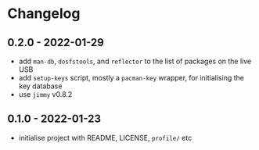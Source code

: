 # Changelog

## 0.2.0 - 2022-01-29

- add `man-db`, `dosfstools`, and `reflector` to the list of packages on the
live USB
- add `setup-keys` script, mostly a `pacman-key` wrapper, for initialising the
key database
- use `jimmy` v0.8.2

## 0.1.0 - 2022-01-23

- initialise project with README, LICENSE, `profile/` etc
